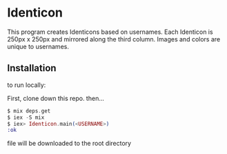 # Identicon

This program creates Identicons based on usernames. Each Identicon is 250px x 250px and mirrored along the third column. Images and colors are unique to usernames. 

## Installation

to run locally:

First, clone down this repo. then...

```elixir
$ mix deps.get
$ iex -S mix
$ iex> Identicon.main(<USERNAME>)
:ok
```

file will be downloaded to the root directory

